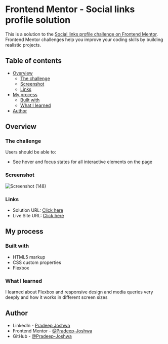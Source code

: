 # Frontend Mentor - Social links profile solution

This is a solution to the [Social links profile challenge on Frontend Mentor](https://www.frontendmentor.io/challenges/social-links-profile-UG32l9m6dQ). Frontend Mentor challenges help you improve your coding skills by building realistic projects. 

## Table of contents

- [Overview](#overview)
  - [The challenge](#the-challenge)
  - [Screenshot](#screenshot)
  - [Links](#links)
- [My process](#my-process)
  - [Built with](#built-with)
  - [What I learned](#what-i-learned)
- [Author](#author)



## Overview

### The challenge

Users should be able to:

- See hover and focus states for all interactive elements on the page

### Screenshot

![Screenshot (148)](https://github.com/Pradeep-Joshwa/social-links-profile-Frontend-Mentor/assets/100898870/ba40ca98-8fba-4652-96f6-6d4ae23321f7)


### Links

- Solution URL: [Click here]([https://your-solution-url.com](https://www.frontendmentor.io/solutions/social-links-profile-frontend-mentor-CwZiuOp-Ab))
- Live Site URL: [Click here](https://social-links-profile-pradeepjoshwa.netlify.app/)

## My process

### Built with

- HTML5 markup
- CSS custom properties
- Flexbox


### What I learned

I learned about Flexbox and responsive design and media queries very deeply and how it works in different screen sizes

## Author

- LinkedIn - [Pradeep Joshwa](https://www.linkedin.com/in/pradeep-joshwa-b6650221b/)
- Frontend Mentor - [@Pradeep-Joshwa](https://www.frontendmentor.io/profile/Pradeep-Joshwa)
- GitHub - [@Pradeep-Joshwa](https://github.com/Pradeep-Joshwa)
